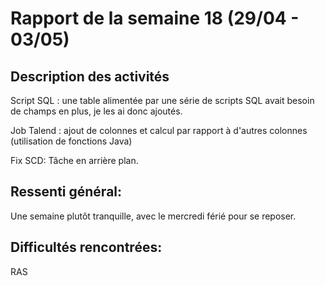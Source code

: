 # Rapport de la semaine 18 (29/04 - 03/05)
## Description des activités

Script SQL : une table alimentée par une série de scripts SQL avait besoin de champs en plus, je les ai donc ajoutés.

Job Talend : ajout de colonnes et calcul par rapport à d'autres colonnes (utilisation de fonctions Java)

Fix SCD: Tâche en arrière plan.

## Ressenti général:
Une semaine plutôt tranquille, avec le mercredi férié pour se reposer.

## Difficultés rencontrées:
RAS

